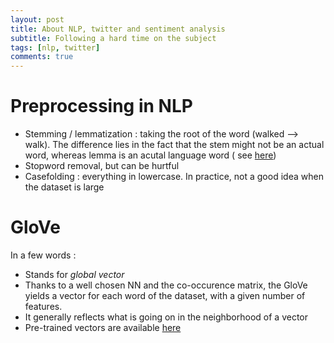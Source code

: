 ```yaml
---
layout: post
title: About NLP, twitter and sentiment analysis
subtitle: Following a hard time on the subject
tags: [nlp, twitter]
comments: true
---
```


# Preprocessing in NLP
- Stemming / lemmatization : taking the root of the word (walked --> walk). The difference lies in the fact that the stem might not be an actual word, whereas lemma is an acutal language word ( see [here](https://www.datacamp.com/community/tutorials/stemming-lemmatization-python))
- Stopword removal, but can be hurtful
- Casefolding : everything in lowercase. In practice, not a good idea when the dataset is large


# GloVe 
In a few words :
- Stands for *global vector*
- Thanks to a well chosen NN and the co-occurence matrix, the GloVe yields a vector for each word of the dataset, with a given number of features. 
- It generally reflects what is going on in the neighborhood of a vector
- Pre-trained vectors are available [here](https://nlp.stanford.edu/projects/glove/) 
